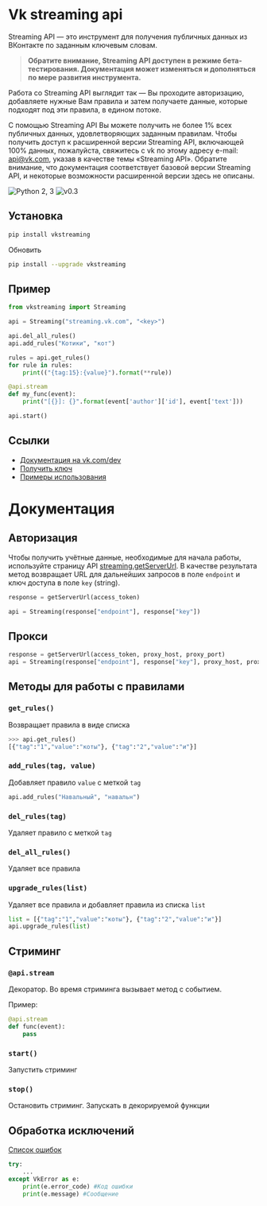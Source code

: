 # Vk streaming api 

Streaming API — это инструмент для получения публичных данных из ВКонтакте по заданным ключевым словам. 

>**Обратите внимание, Streaming API доступен в режиме бета-тестирования. Документация может изменяться и дополняться по мере развития инструмента.**

Работа со Streaming API выглядит так — Вы проходите авторизацию, добавляете нужные Вам правила и затем получаете данные, которые подходят под эти правила, в едином потоке.

С помощью Streaming API Вы можете получить не более 1% всех публичных данных, удовлетворяющих заданным правилам. Чтобы получить доступ к расширенной версии Streaming API, включающей 100% данных, пожалуйста, свяжитесь с vk по этому адресу e-mail: [api@vk.com](mailto:api@vk.com), указав в качестве темы «Streaming API». Обратите внимание, что документация соответствует базовой версии Streaming API, и некоторые возможности расширенной версии здесь не описаны.

![Python 2, 3](https://img.shields.io/pypi/pyversions/vkstreaming.svg) ![v0.3](https://img.shields.io/pypi/v/vkstreaming.svg)

## Установка

```bash
pip install vkstreaming
```

Обновить

```bash
pip install --upgrade vkstreaming
```

## Пример

```python
from vkstreaming import Streaming

api = Streaming("streaming.vk.com", "<key>")

api.del_all_rules()
api.add_rules("Котики", "кот")

rules = api.get_rules()
for rule in rules:
    print(("{tag:15}:{value}").format(**rule))

@api.stream
def my_func(event):
    print("[{}]: {}".format(event['author']['id'], event['text']))

api.start()
```

## Ссылки

* [Документация на vk.com/dev](https://vk.com/dev/streaming_api_docs)
* [Получить ключ](https://vk.com/dev/streaming.getServerUrl)
* [Примеры использования](./examples)

# Документация

## Авторизация

Чтобы получить учётные данные, необходимые для начала работы, используйте страницу API [streaming.getServerUrl](https://vk.com/dev/streaming.getServerUrl). В качестве результата метод возвращает URL для дальнейших запросов в поле `endpoint` и ключ доступа в поле `key` (string). 

```python
response = getServerUrl(access_token)

api = Streaming(response["endpoint"], response["key"])
```

## Прокси

```python
response = getServerUrl(access_token, proxy_host, proxy_port)
api = Streaming(response["endpoint"], response["key"], proxy_host, proxy_port)
```

## Методы для работы с правилами

### `get_rules()`

Возвращает правила в виде списка

```python
>>> api.get_rules()
[{"tag":"1","value":"коты"}, {"tag":"2","value":"и"}]
```

### `add_rules(tag, value)`

Добавляет правило `value` с меткой `tag`

```python
api.add_rules("Навальный", "навальн")
```

### `del_rules(tag)`

Удаляет правило с меткой `tag`

### `del_all_rules()`

Удаляет все правила

### `upgrade_rules(list)`

Удаляет все правила и добавляет правила из списка `list`

```python
list = [{"tag":"1","value":"коты"}, {"tag":"2","value":"и"}]
api.upgrade_rules(list)
```

## Стриминг

### `@api.stream`

Декоратор. Во время стриминга вызывает метод с событием.

Пример:
```python
@api.stream
def func(event):
    pass
```

### `start()`

Запустить стриминг

### `stop()`

Остановить стриминг. Запускать в декорируемой функции

## Обработка исключений

[Список ошибок](https://vk.com/dev/streaming_api_docs_2?f=8.%20Сообщения%20об%20ошибках)

```python
try:
    ...
except VkError as e:
    print(e.error_code) #Код ошибки
    print(e.message) #Сообщение
```

